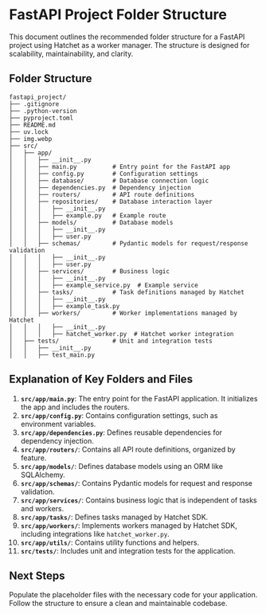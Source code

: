 # FastAPI Project Folder Structure

This document outlines the recommended folder structure for a FastAPI project using Hatchet as a worker manager. The structure is designed for scalability, maintainability, and clarity.

## Folder Structure

```
fastapi_project/
├── .gitignore
├── .python-version
├── pyproject.toml
├── README.md
├── uv.lock
├── img.webp
├── src/
│   ├── app/
│   │   ├── __init__.py
│   │   ├── main.py          # Entry point for the FastAPI app
│   │   ├── config.py        # Configuration settings
│   │   ├── database/        # Database connection logic
│   │   ├── dependencies.py  # Dependency injection
│   │   ├── routers/         # API route definitions
│   │   ├── repositories/    # Database interaction layer
│   │   │   ├── __init__.py
│   │   │   ├── example.py   # Example route
│   │   ├── models/          # Database models
│   │   │   ├── __init__.py
│   │   │   ├── user.py
│   │   ├── schemas/         # Pydantic models for request/response validation
│   │   │   ├── __init__.py
│   │   │   ├── user.py
│   │   ├── services/        # Business logic
│   │   │   ├── __init__.py
│   │   │   ├── example_service.py  # Example service
│   │   ├── tasks/           # Task definitions managed by Hatchet
│   │   │   ├── __init__.py
│   │   │   ├── example_task.py
│   │   ├── workers/         # Worker implementations managed by Hatchet
│   │   │   ├── __init__.py
│   │   │   ├── hatchet_worker.py  # Hatchet worker integration
│   ├── tests/               # Unit and integration tests
│   │   ├── __init__.py
│   │   ├── test_main.py
```

## Explanation of Key Folders and Files

1. **`src/app/main.py`**: The entry point for the FastAPI application. It initializes the app and includes the routers.
2. **`src/app/config.py`**: Contains configuration settings, such as environment variables.
3. **`src/app/dependencies.py`**: Defines reusable dependencies for dependency injection.
4. **`src/app/routers/`**: Contains all API route definitions, organized by feature.
5. **`src/app/models/`**: Defines database models using an ORM like SQLAlchemy.
6. **`src/app/schemas/`**: Contains Pydantic models for request and response validation.
7. **`src/app/services/`**: Contains business logic that is independent of tasks and workers.
8. **`src/app/tasks/`**: Defines tasks managed by Hatchet SDK.
9. **`src/app/workers/`**: Implements workers managed by Hatchet SDK, including integrations like `hatchet_worker.py`.
8. **`src/app/utils/`**: Contains utility functions and helpers.
9. **`src/tests/`**: Includes unit and integration tests for the application.

## Next Steps

Populate the placeholder files with the necessary code for your application. Follow the structure to ensure a clean and maintainable codebase.